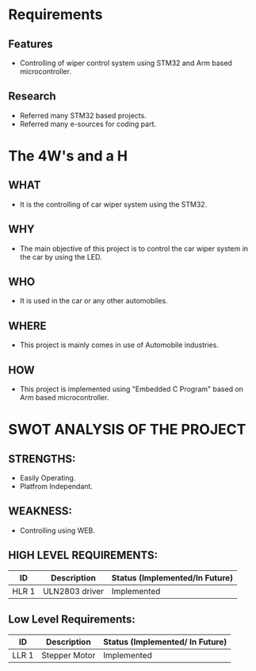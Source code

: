 # Requirements

## Features

 * Controlling of wiper control system using STM32 and Arm based microcontroller.

## Research

 * Referred many STM32 based projects.
 * Referred many e-sources for coding part.

# The 4W's and a H

## WHAT
 
 * It is the controlling of car wiper system using the STM32. 

## WHY
 
 * The main objective of this project is to control the car wiper system in the car by using the LED.

## WHO

 * It is used in the car or any other automobiles.

## WHERE

 * This project is mainly comes in use of Automobile industries.

## HOW

 * This project is implemented using "Embedded C Program" based on Arm based microcontroller.

# SWOT ANALYSIS OF THE PROJECT

## STRENGTHS:

 * Easily Operating.
 * Platfrom Independant.

## WEAKNESS:
 
 * Controlling using WEB.

## HIGH LEVEL REQUIREMENTS:

 |  ID   | Description | Status (Implemented/In Future) |
| ----- | ----------- | ------------------------------ |
| HLR 1 |   ULN2803 driver   |  Implemented  |

## Low Level Requirements:

|  ID   | Description | Status (Implemented/ In Future) |
| ----- | ----------- | ------------------------------- |
| LLR 1 |    Stepper Motor | Implemented |
